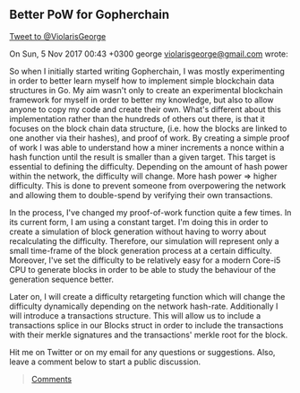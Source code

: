 ## Better PoW for Gopherchain
<a href="https://twitter.com/intent/tweet?screen_name=ViolarisGeorge&ref_src=twsrc%5Etfw" class="twitter-mention-button" data-related="ViolarisGeorge" data-show-count="false">Tweet to @ViolarisGeorge</a><script async src="//platform.twitter.com/widgets.js" charset="utf-8"></script>

On Sun, 5 Nov 2017 00:43 +0300
george <violarisgeorge@gmail.com> wrote:

So when I initially started writing Gopherchain, I was mostly experimenting in order to better learn myself how to implement simple blockchain data structures in Go. My aim wasn't only to create an experimental blockchain framework for myself in order to better my knowledge, but also to allow anyone to copy my code and create their own. What's different about this implementation rather than the hundreds of others out there, is that it focuses on the block chain data structure, (i.e. how the blocks are linked to one another via their hashes), and proof of work. By creating a simple proof of work I was able to understand how a miner increments a nonce within a hash function until the result is smaller than a given target. This target is essential to defining the difficulty. Depending on the amount of hash power within the network, the difficulty will change. More hash power => higher difficulty. This is done to prevent someone from overpowering the network and allowing them to double-spend by verifying their own transactions. 

In the process, I've changed my proof-of-work function quite a few times. In its current form, I am using a constant target. I'm doing this in order to create a simulation of block generation without having to worry about recalculating the difficulty. Therefore, our simulation will represent only a small time-frame of the block generation process at a certain difficulty. Moreover, I've set the difficulty to be relatively easy for a modern Core-i5 CPU to generate blocks in order to be able to study the behaviour of the generation sequence better.

<script src="https://gist.github.com/violarisgeorge/5c6938f325d02e2559cd6797e0ce0c9d.js"></script>

Later on, I will create a difficulty retargeting function which will change the difficulty dynamically depending on the network hash-rate. Additionally I will introduce a transactions structure. This will allow us to include a transactions splice in our Blocks struct in order to include the transactions with their merkle signatures and the transactions' merkle root for the block.

Hit me on Twitter or on my email for any questions or suggestions. Also, leave a comment below to start a public discussion.

> [Comments](https://github.com/violarisgeorge/violarisgeorge.github.io/issues/3)
